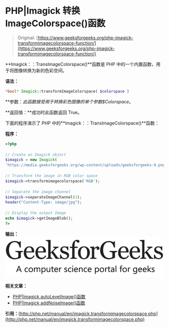 # PHP|Imagick 转换 ImageColorspace()函数

> Original: [https://www.geeksforgeeks.org/php-imagick-transformimagecolorspace-function/](https://www.geeksforgeeks.org/php-imagick-transformimagecolorspace-function/)

**Imagick：：TransImageColorspace()**函数是 PHP 中的一个内置函数，用于将图像转换为新的色彩空间。

**语法：**

```php
*bool* Imagick::transformImageColorspace( $colorspace )
```

**参数：**此函数接受用于转换彩色图像的单个参数*$Colorspace*。

**返回值：**成功时此函数返回 True。

下面的程序演示了 PHP 中的**Imagick：：TransImageColorspace()**函数：

**程序：**

```php
<?php

// Create an Imagick object
$imagick = new Imagick(
'https://media.geeksforgeeks.org/wp-content/uploads/geeksforgeeks-9.png');

// Transform the image in RGB color space
$imagick->transformimagecolorspace('RGB');

// Separate the image channel
$imagick->separateImageChannel(1);
header("Content-Type: image/jpg");

// Display the output Image
echo $imagick->getImageBlob();
?>
```

**输出：**
![transform image color space](img/f6d4f6bc736a00ae71c16be24e8e4dc0.png)

**相关文章：**

*   [PHP|Imagick autoLevelImage()函数](https://www.geeksforgeeks.org/php-imagick-autolevelimage-function/)
*   [PHP|Imagick addNoiseImage()函数](https://www.geeksforgeeks.org/php-imagickaddnoiseimage-function/)

**引用：**[http://php.net/manual/en/imagick.transformimagecolorspace.php](http://php.net/manual/en/imagick.transformimagecolorspace.php)
